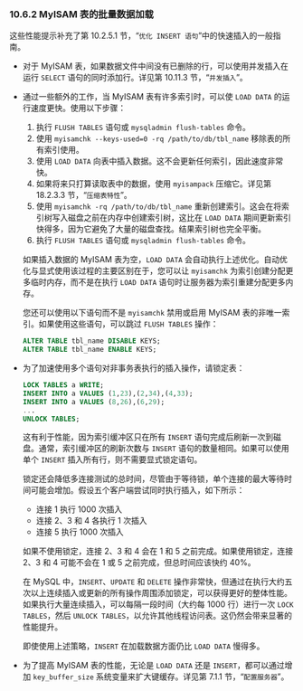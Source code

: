 ### 10.6.2 MyISAM 表的批量数据加载

这些性能提示补充了第 10.2.5.1 节，“`优化 INSERT 语句`”中的快速插入的一般指南。

- 对于 MyISAM 表，如果数据文件中间没有已删除的行，可以使用并发插入在运行 `SELECT` 语句的同时添加行。详见第 10.11.3 节，“`并发插入`”。


- 通过一些额外的工作，当 MyISAM 表有许多索引时，可以使 `LOAD DATA` 的运行速度更快。使用以下步骤：

  1. 执行 `FLUSH TABLES` 语句或 `mysqladmin flush-tables` 命令。
  2. 使用 `myisamchk --keys-used=0 -rq /path/to/db/tbl_name` 移除表的所有索引使用。
  3. 使用 `LOAD DATA` 向表中插入数据。这不会更新任何索引，因此速度非常快。
  4. 如果将来只打算读取表中的数据，使用 `myisampack` 压缩它。详见第 18.2.3.3 节，“`压缩表特性`”。
  5. 使用 `myisamchk -rq /path/to/db/tbl_name` 重新创建索引。这会在将索引树写入磁盘之前在内存中创建索引树，这比在 `LOAD DATA` 期间更新索引快得多，因为它避免了大量的磁盘查找。结果索引树也完全平衡。
  6. 执行 `FLUSH TABLES` 语句或 `mysqladmin flush-tables` 命令。

  如果插入数据的 MyISAM 表为空，`LOAD DATA` 会自动执行上述优化。自动优化与显式使用该过程的主要区别在于，您可以让 `myisamchk` 为索引创建分配更多临时内存，而不是在执行 `LOAD DATA` 语句时让服务器为索引重建分配更多内存。

  您还可以使用以下语句而不是 `myisamchk` 禁用或启用 MyISAM 表的非唯一索引。如果使用这些语句，可以跳过 `FLUSH TABLES` 操作：

    ```sql
    ALTER TABLE tbl_name DISABLE KEYS;
    ALTER TABLE tbl_name ENABLE KEYS;
    ```

- 为了加速使用多个语句对非事务表执行的插入操作，请锁定表：

  ```sql
  LOCK TABLES a WRITE;
  INSERT INTO a VALUES (1,23),(2,34),(4,33);
  INSERT INTO a VALUES (8,26),(6,29);
  ...
  UNLOCK TABLES;
  ```

  这有利于性能，因为索引缓冲区只在所有 `INSERT` 语句完成后刷新一次到磁盘。通常，索引缓冲区的刷新次数与 `INSERT` 语句的数量相同。如果可以使用单个 `INSERT` 插入所有行，则不需要显式锁定语句。

  锁定还会降低多连接测试的总时间，尽管由于等待锁，单个连接的最大等待时间可能会增加。假设五个客户端尝试同时执行插入，如下所示：

  - 连接 1 执行 1000 次插入
  - 连接 2、3 和 4 各执行 1 次插入
  - 连接 5 执行 1000 次插入

  如果不使用锁定，连接 2、3 和 4 会在 1 和 5 之前完成。如果使用锁定，连接 2、3 和 4 可能不会在 1 或 5 之前完成，但总时间应该快约 40%。

  在 MySQL 中，`INSERT`、`UPDATE` 和 `DELETE` 操作非常快，但通过在执行大约五次以上连续插入或更新的所有操作周围添加锁定，可以获得更好的整体性能。如果执行大量连续插入，可以每隔一段时间（大约每 1000 行）进行一次 `LOCK TABLES`，然后 `UNLOCK TABLES`，以允许其他线程访问表。这仍然会带来显著的性能提升。

  即使使用上述策略，`INSERT` 在加载数据方面仍比 `LOAD DATA` 慢得多。

- 为了提高 MyISAM 表的性能，无论是 `LOAD DATA` 还是 `INSERT`，都可以通过增加 `key_buffer_size` 系统变量来扩大键缓存。详见第 7.1.1 节，“`配置服务器`”。